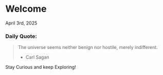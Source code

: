 # Welcome

April 3rd, 2025

### Daily Quote:
> The universe seems neither benign nor hostile, merely indifferent.
> 	- Carl Sagan

Stay Curious and keep Exploring!
